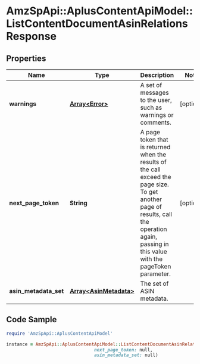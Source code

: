# AmzSpApi::AplusContentApiModel::ListContentDocumentAsinRelationsResponse

## Properties

Name | Type | Description | Notes
------------ | ------------- | ------------- | -------------
**warnings** | [**Array&lt;Error&gt;**](Error.md) | A set of messages to the user, such as warnings or comments. | [optional] 
**next_page_token** | **String** | A page token that is returned when the results of the call exceed the page size. To get another page of results, call the operation again, passing in this value with the pageToken parameter. | [optional] 
**asin_metadata_set** | [**Array&lt;AsinMetadata&gt;**](AsinMetadata.md) | The set of ASIN metadata. | 

## Code Sample

```ruby
require 'AmzSpApi::AplusContentApiModel'

instance = AmzSpApi::AplusContentApiModel::ListContentDocumentAsinRelationsResponse.new(warnings: null,
                                 next_page_token: null,
                                 asin_metadata_set: null)
```


